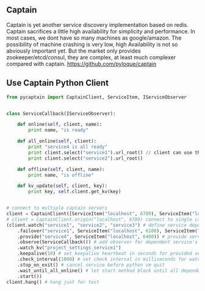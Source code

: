 Captain
--------------------------
Captain is yet another service discovery implementation based on redis.
Captain sacrifices a little high availability for simplicity and performance.
In most cases, we dont have so many machines as google/amazon.
The possibility of machine crashing is very low, high Availability is not so abviously important yet.
But the market only provides zookeeper/etcd/consul, they are complex, at least much complexer compared with captain.
https://github.com/pyloque/captain

Use Captain Python Client
---------------------------
```python
from pycaptain import CaptainClient, ServiceItem, IServiceObserver


class ServiceCallback(IServiceObserver):

    def online(self, client, name):
        print name, "is ready"

    def all_online(self, client):
        print "service4 is all ready"
        print client.select("service1").url_root() // client can use the service now
        print client.select("service2").url_root()

    def offline(self, client, name):
        print name, "is offline"

    def kv_update(self, client, key):
        print key, self.client.get_kv(key)


# connect to multiple captain servers
client = CaptainClient([ServiceItem("localhost", 6789), ServiceItem("localhost", 6790)])
# client = CaptainClient.origin("localhost", 6789) connect to single captain server
(client.watch("service1", "service2", "service3") # define service dependencies
    .failover("service1", ServiceItem("localhost", 6100), ServiceItem("localhost", 6101)) # backup services
    .provide("service4", ServiceItem("localhost", 6400)) # provide service
    .observe(ServiceCallback()) # add observer for dependent service's event
    .watch_kv("project_settings_service1")
    .keepalive(10) # set keepalive heartbeat in seconds for provided service
    .check_interval(1000) # set check interval in milliseconds for watched services
    .stop_on_exit() # cancel service before python vm quit
    .wait_until_all_online() # let start method block until all dependent services are ready
    .start())
client.hang() # hang just for test
```
